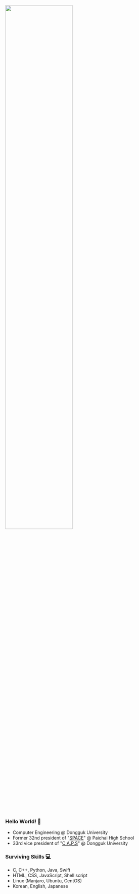 <img src="https://user-images.githubusercontent.com/13748138/94645810-c04fdf80-0327-11eb-8ac8-bb5225c5b217.jpg" width="65%">

### Hello World! 👋
- Computer Engineering @ Dongguk University
- Former 32nd president of "[SPACE](https://paichai.space)" @ Paichai High School
- 33rd vice president of "[C.A.P.S](https://caps.dongguk.edu)" @ Dongguk University

### Surviving Skills 💻 
- C, C++, Python, Java, Swift
- HTML, CSS, JavaScript, Shell script
- Linux (Manjaro, Ubuntu, CentOS)
- Korean, English, Japanese
